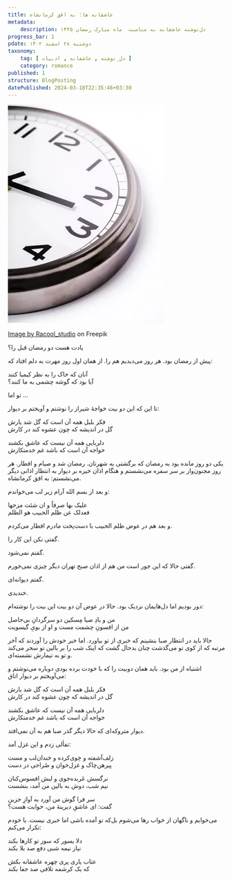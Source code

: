 ```yaml
---
title: عاشقانه ها؛ به افق کرمانشاه
metadata: 
    description: دل‌نوشته عاشقانه به مناسبت  ماه مبارک رمضان ۱۴۴۵
progress_bar: 1
pdate: دوشنبه ۲۸ اسفند ۱۴۰۲
taxonomy:
    tag: [ دل_نوشته , عاشقانه , ادبیات ]
    category: romance
published: 1
structure: BlogPosting
datePublished: 2024-03-18T22:35:46+03:30
---
```

![ تصویر ساعت ](clock_144627-22249.webp?classes=center&loading=lazy)
<div class="align-center">
<a href="https://www.freepik.com/free-photo/clock_7460577.htm#fromView=search&page=1&position=31&uuid=e81422ec-ef6b-42f9-97a8-b940b6915d8c">Image by Racool_studio</a> on Freepik
</div>

یادت هست دو رمضان قبل را؟

پیش از رمضان بود. هر روز می‌دیدیم هم را. از همان اول روز مهرت به دلم افتاد که:

آنان که خاک را به نظر کیمیا کنند  
آیا بود که گوشه چشمی به ما کنند؟


تو اما ... 

تا این که این دو بیت خواجهٔ شیراز را نوشتم و آویختم بر دیوار:

فکر بلبل همه آن است که گل شد یارش  
گل در اندیشه که چون عشوه کند در کارش

دلربایی همه آن نیست که عاشق بکشند   
خواجه آن است که باشد غم خدمتکارش


یکی دو روز مانده بود به رمضان که برگشتی به شهرتان. رمضان شد و صیام و افطار. هر روز مجنون‌وار بر سر سفره می‌نشستم و هنگام اذان خیره بر دیوار به انتظار اذانی دیگر می‌نشستم: به افق کرمانشاه. 

و بعد از بسم الله آرام زیر لب می‌خواندم:

علیک بها صرفاً و ان شئت مزجها  
فعدلک عن ظلم الحبیب هو الظلم

و بعد هم در عوض ظلم الحبیب با دست‌پخت مادرم افطار می‌کردم.

گفتی نکن این کار را.

گفتم نمی‌شود.

گفتی حالا که این جور است من هم از اذان صبح تهران دیگر چیزی نمی‌خورم. 

گفتم دیوانه‌ای.

خندیدی.

دور بودیم اما دل‌هایمان نزدیک بود.
حالا در عوض آن دو بیت این بیت را نوشته‌ام:

من و بادِ صبا مِسکین دو سرگردانِ بی‌حاصل  
من از افسونِ چشمت مست و او از بویِ گیسویت

حالا باید در انتظار صبا بنشینم که خبری از تو بیاورد. اما خبر خودش را آوردند که آخر مرتبه که از کوی تو می‌گذشت چنان بدحال گشت که اینک شب را بر بالین تو سحر می‌کند و تو به تیمارش نشسته‌ای.

اشتباه از من بود. باید همان دوبیت را که با خودت برده بودی دوباره می‌نوشتم و می‌آویختم بر دیوار اتاق:

فکر بلبل همه آن است که گل شد یارش  
گل در اندیشه که چون عشوه کند در کارش

دلربایی همه آن نیست که عاشق بکشند  
خواجه آن است که باشد غم خدمتکارش


دیوار متروکه‌ای که حالا دیگر گذر صبا هم به آن نمی‌افتد.

تفألی زدم و این غزل آمد:


زلف‌آشفته و خِوی‌کرده و خندان‌لب و مست  
پیرهن‌چاک و غزل‌خوان و صُراحی در دست

نرگسش عَربده‌جوی و لبش افسوس‌کنان  
نیم شب، دوش به بالین من آمد، بنشست


سر فرا گوش من آورد به آوازِ حزین  
گفت: ای عاشقِ دیرینهٔ من، خوابت هست؟


 می‌خوابم و ناگهان از خواب رها می‌شوم بل‌که تو آمده باشی
 اما خبری نیست. با خودم تکرار می‌کنم:

دلا بسور که سوز تو کارها بکند  
نیاز نیمه شبی دفع صد بلا بکند

عتاب یاری پری چهره عاشقانه بکش  
که یک کرشمه تلافی صد جفا بکند